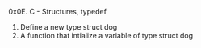 0x0E. C - Structures, typedef
1. Define a new type struct dog
2. A function that intialize a variable of type struct dog
